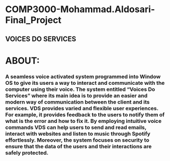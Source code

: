 # COMP3000-Mohammad.Aldosari-Final_Project
## VOICES DO SERVICES
# ABOUT:
### A seamless voice activated system programmed into Window OS to give its users a way to interact and communicate with the computer using their voice.  The system entitled “Voices Do Services” where its main idea is to provide an easier and modern way of communication between the client and its services. VDS provides varied and flexible user experiences. For example, it provides feedback to the users to notify them of what is the error and how to fix it. By employing intuitive voice commands VDS can help users to send and read emails, interact with websites and listen to music through Spotify effortlessly. Moreover, the system focuses on security to ensure that the data of the users and their interactions are safely protected. 
